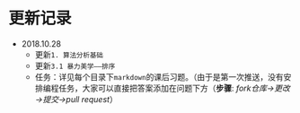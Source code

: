 # 更新记录

- 2018.10.28 
  - 更新`1. 算法分析基础`
  - 更新`3.1 暴力美学——排序`
  - 任务：详见每个目录下`markdown`的课后习题。（由于是第一次推送，没有安排编程任务，大家可以直接把答案添加在问题下方（**步骤**: *fork仓库→更改→提交→pull request*）

